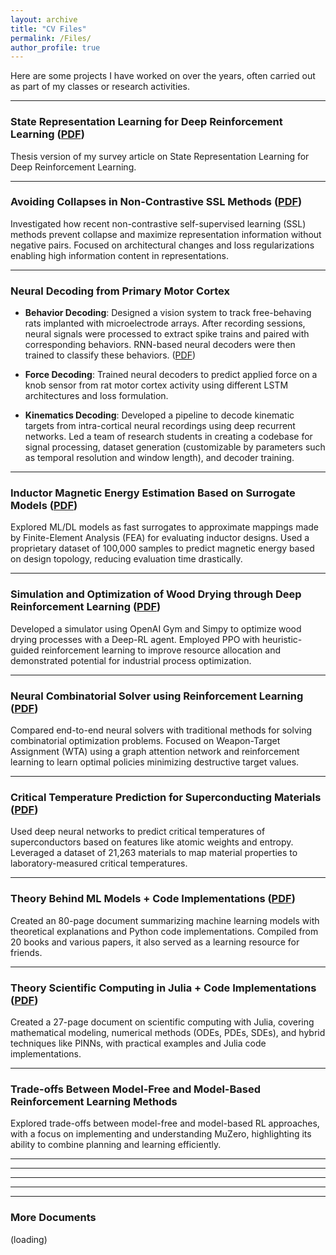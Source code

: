 ```yaml
---
layout: archive
title: "CV Files"
permalink: /Files/
author_profile: true
---
```



Here are some projects I have worked on over the years, often carried out as part of my classes or research activities.


---

### State Representation Learning for Deep Reinforcement Learning ([PDF](https://o2-ch4.github.io/files/Thesis_SRL.pdf))
Thesis version of my survey article on State Representation Learning for Deep Reinforcement Learning.


---


### Avoiding Collapses in Non-Contrastive SSL Methods ([PDF](https://o2-ch4.github.io/files/Report_SSL.pdf))
Investigated how recent non-contrastive self-supervised learning (SSL) methods prevent collapse and maximize representation information without negative pairs. Focused on architectural changes and loss regularizations enabling high information content in representations.

---

### Neural Decoding from Primary Motor Cortex

- **Behavior Decoding**: Designed a vision system to track free-behaving rats implanted with microelectrode arrays. After recording sessions, neural signals were processed to extract spike trains and paired with corresponding behaviors. RNN-based neural decoders were then trained to classify these behaviors. ([PDF](https://o2-ch4.github.io/files/BCI_B_Decoding.pdf))

- **Force Decoding**: Trained neural decoders to predict applied force on a knob sensor from rat motor cortex activity using different LSTM architectures and loss formulation. 

- **Kinematics Decoding**: Developed a pipeline to decode kinematic targets from intra-cortical neural recordings using deep recurrent networks. Led a team of research students in creating a codebase for signal processing, dataset generation (customizable by parameters such as temporal resolution and window length), and decoder training.


---


### Inductor Magnetic Energy Estimation Based on Surrogate Models ([PDF](https://o2-ch4.github.io/files/Surrogate_Inductor.pdf))
Explored ML/DL models as fast surrogates to approximate mappings made by Finite-Element Analysis (FEA) for evaluating inductor designs. Used a proprietary dataset of 100,000 samples to predict magnetic energy based on design topology, reducing evaluation time drastically.

---

### Simulation and Optimization of Wood Drying through Deep Reinforcement Learning ([PDF](https://o2-ch4.github.io/files/Wood_Drying.pdf))
Developed a simulator using OpenAI Gym and Simpy to optimize wood drying processes with a Deep-RL agent. Employed PPO with heuristic-guided reinforcement learning to improve resource allocation and demonstrated potential for industrial process optimization.

---

### Neural Combinatorial Solver using Reinforcement Learning ([PDF](https://o2-ch4.github.io/files/WTA_Report.pdf))
Compared end-to-end neural solvers with traditional methods for solving combinatorial optimization problems. Focused on Weapon-Target Assignment (WTA) using a graph attention network and reinforcement learning to learn optimal policies minimizing destructive target values.

---

### Critical Temperature Prediction for Superconducting Materials ([PDF](https://o2-ch4.github.io/files/Superconducting_T.pdf))
Used deep neural networks to predict critical temperatures of superconductors based on features like atomic weights and entropy. Leveraged a dataset of 21,263 materials to map material properties to laboratory-measured critical temperatures.

---

### Theory Behind ML Models + Code Implementations ([PDF](https://o2-ch4.github.io/files/ML_Notebooks.pdf))
Created an 80-page document summarizing machine learning models with theoretical explanations and Python code implementations. Compiled from 20 books and various papers, it also served as a learning resource for friends.


---

### Theory Scientific Computing in Julia + Code Implementations ([PDF](https://o2-ch4.github.io/files/Julia_Notebooks.pdf))
Created a 27-page document on scientific computing with Julia, covering mathematical modeling, numerical methods (ODEs, PDEs, SDEs), and hybrid techniques like PINNs, with practical examples and Julia code implementations.

---

### Trade-offs Between Model-Free and Model-Based Reinforcement Learning Methods
Explored trade-offs between model-free and model-based RL approaches, with a focus on implementing and understanding MuZero, highlighting its ability to combine planning and learning efficiently.

---
---
---
---
---


### More Documents

(loading)


